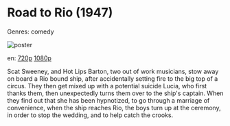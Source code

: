 # Road to Rio (1947)

Genres: comedy

![poster](http://image.tmdb.org/t/p/w500/s8AVhKfLWbjEyAat1kUCulK77U1.jpg)

en:
  [720p](magnet:?xt=urn:btih:6D6287C7606E48E9E988198093EF2AC397B53FC5&tr=udp://glotorrents.pw:6969/announce&tr=udp://tracker.opentrackr.org:1337/announce&tr=udp://torrent.gresille.org:80/announce&tr=udp://tracker.openbittorrent.com:80&tr=udp://tracker.coppersurfer.tk:6969&tr=udp://tracker.leechers-paradise.org:6969&tr=udp://p4p.arenabg.ch:1337&tr=udp://tracker.internetwarriors.net:1337)
  [1080p](magnet:?xt=urn:btih:2E1CDE67C1D471BD378BEE1F6FC9B1436E8A199E&tr=udp://glotorrents.pw:6969/announce&tr=udp://tracker.opentrackr.org:1337/announce&tr=udp://torrent.gresille.org:80/announce&tr=udp://tracker.openbittorrent.com:80&tr=udp://tracker.coppersurfer.tk:6969&tr=udp://tracker.leechers-paradise.org:6969&tr=udp://p4p.arenabg.ch:1337&tr=udp://tracker.internetwarriors.net:1337)
  


Scat Sweeney, and Hot Lips Barton, two out of work musicians, stow away on board a Rio bound ship, after accidentally setting fire to the big top of a circus. They then get mixed up with a potential suicide Lucia, who first thanks them, then unexpectedly turns them over to the ship's captain. When they find out that she has been hypnotized, to go through a marriage of convenience, when the ship reaches Rio, the boys turn up at the ceremony, in order to stop the wedding, and to help catch the crooks.